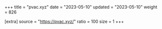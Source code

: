 +++
title = "pvac.xyz"
date = "2023-05-10"
updated = "2023-05-10"
weight = 826

[extra]
source = "https://pvac.xyz/"
ratio = 100
size = 1
+++

